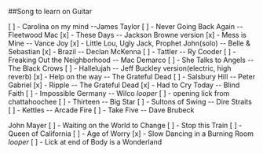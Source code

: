 ##Song to learn on Guitar

[ ] - Carolina on my mind --James Taylor
[ ] - Never Going Back Again -- Fleetwood Mac
[x] - These Days -- Jackson Browne version
[x] - Mess is Mine -- Vance Joy
[x] - Little Lou, Ugly Jack, Prophet John(solo) -- Belle & Sebastian
[x] - Brazil -- Declan McKenna
[ ] - Tattler -- Ry Cooder
[ ] - Freaking Out the Neighborhood -- Mac Demarco
[ ] - She Talks to Angels -- The Black Crows
[ ] - Hallelujah -- Jeff Buckley version(electric, high reverb)
[x] - Help on the way -- The Grateful Dead
[ ] - Salsbury Hill -- Peter Gabriel
[x] - Ripple -- The Grateful Dead
[x] - Had to Cry Today -- Blind Faith
[ ] - Impossible Germany -- Wilco *looper*
[ ] - opening lick from chattahoochee
[ ] - Thirteen -- Big Star
[ ] - Sultons of Swing -- Dire Straits
[ ] - Kettles -- Arcade Fire
[ ] - Take Five -- Dave Brubeck


John Mayer
[ ] - Waiting on the World to Change
[ ] - Stop this Train
[ ] - Queen of California
[ ] - Age of Worry
[x] - Slow Dancing in a Burning Room *looper*
[ ] - Lick at end of Body is a Wonderland

